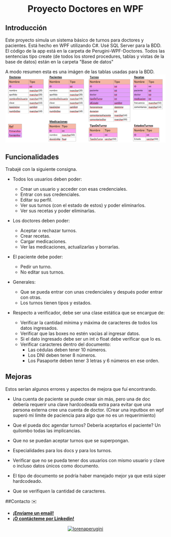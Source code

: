 <h1 align="center">Proyecto Doctores en WPF</h1>

## Introducción

Este proyecto simula un sistema básico de turnos para doctores y pacientes.
Está hecho en WPF utilizando C#. Usé SQL Server para la BDD.
El código de la app está en la carpeta de Perugini-WPF-Doctores.
Todos las sentencias tipo create (de todos los stored procedures, tablas y vistas de la base de datos) están en la carpeta "Base de datos"

A modo resumen esta es una imágen de las tablas usadas para la BDD.
<img src="/Base de datos/BaseDeDatos.png" alt="Tablas de la BDD"/>


## Funcionalidades

Trabajé con la siguiente consigna.

* Todos los usuarios deben poder:
	* Crear un usuario y acceder con esas credenciales.
	* Entrar con sus credenciales.
	* Editar su perfil.
	* Ver sus turnos (con el estado de estos) y poder eliminarlos.
	* Ver sus recetas y poder eliminarlas.

* Los doctores deben poder:
	* Aceptar o rechazar turnos.
	* Crear recetas.
	* Cargar medicaciones.
	* Ver las medicaciones, actualizarlas y borrarlas.

* El paciente debe poder:
	* Pedir un turno.
	* No editar sus turnos.

* Generales:
	* Que se pueda entrar con unas credenciales y después poder entrar con otras.
	* Los turnos tienen tipos y estados.

* Respecto a verificador, debe ser una clase estática que se encargue de:
	* Verificar la cantidad mínima y máxima de caracteres de todos los datos ingresados.
	* Verificar que las boxes no estén vacías al ingresar datos.
	* Si el dato ingresado debe ser un int o float debe verificar que lo es.
	* Verificar caracteres dentro del documento:
		* Las cédulas deben tener 10 números.
		* Los DNI deben tener 8 números.
		* Los Pasaporte deben tener 3 letras y 6 números en ese orden.


## Mejoras

Estos serían algunos errores y aspectos de mejora que fuí encontrando.

* Una cuenta de paciente se puede crear sin más, pero una de doc debería requerir una clave hardcodeada extra para evitar que una persona externa cree una cuenta de doctor. (Crear una inputbox en wpf superó mi límite de paciencia para algo que no es un requerimiento)
* Que el pueda doc agendar turnos? Debería aceptarlos el paciente? Un quilombo todas las implicancias.
* Que no se puedan aceptar turnos que se superpongan.
* Especialidades para los docs y para los turnos.
* Verificar que no se pueda tener dos usuarios con mismo usuario y clave o incluso datos únicos como documento.
* El tipo de documento se podría haber manejado mejor ya que está súper hardcodeado.

* Que se verifiquen la cantidad de caracteres.

##Contacto ✉️

* **[¡Envíame un email!](mailto:lorenaperuginikrause@gmail.com)**
* **[¡O contácteme por Linkedin!](https://linkedin.com/in/lorenaperugini)**
<p align="center">
<a href="https://linkedin.com/in/lorenaperugini" target="blank"><img align="center" src="https://cdn.jsdelivr.net/npm/simple-icons@3.0.1/icons/linkedin.svg" alt="lorenaperugini" height="30" width="40" /></a>
</p>